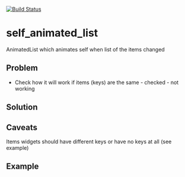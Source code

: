 <a href="https://github.com/sla-000/flutter-self_animated_list/actions"><img src="https://github.com/sla-000/flutter-self_animated_list/workflows/flutter%20test/badge.svg" alt="Build Status"></a>

# self_animated_list

AnimatedList which animates self when list of the items changed

## Problem

- Check how it will work if items (keys) are the same - checked - not working

## Solution

## Caveats

Items widgets should have different keys or have no keys at all (see example)

## Example

